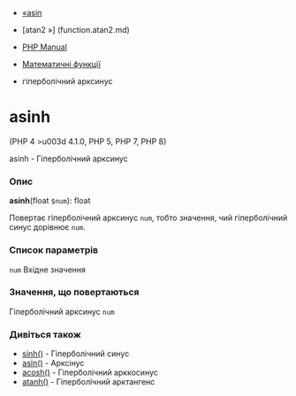 - [«asin](function.asin.md)
- [atan2 »] (function.atan2.md)

- [PHP Manual](index.md)
- [Математичні функції](ref.math.md)
- гіперболічний арксинус

# asinh

(PHP 4 \>u003d 4.1.0, PHP 5, PHP 7, PHP 8)

asinh - Гіперболічний арксинус

### Опис

**asinh**(float `$num`): float

Повертає гіперболічний арксинус `num`, тобто значення, чий
гіперболічний синус дорівнює `num`.

### Список параметрів

`num`
Вхідне значення

### Значення, що повертаються

Гіперболічний арксинус `num`

### Дивіться також

- [sinh()](function.sinh.md) - Гіперболічний синус
- [asin()](function.asin.md) - Арксінус
- [acosh()](function.acosh.md) - Гіперболічний арккосинус
- [atanh()](function.atanh.md) - Гіперболічний арктангенс
